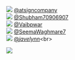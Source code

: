 
 ![](http://pbs.twimg.com/profile_images/1311731479454646272/9XcppL4p_normal.jpg) [@atsigncompany](https://twitter.com/atsigncompany)<br>![](http://pbs.twimg.com/profile_images/1344924494423461888/QojxKFLu_normal.jpg) [@Shubham70906907](https://twitter.com/Shubham70906907)<br>![](http://pbs.twimg.com/profile_images/1265269578327887877/jZ0ncnMD_normal.jpg) [@Vaibpwar](https://twitter.com/Vaibpwar)<br>![](http://pbs.twimg.com/profile_images/1336626855399440384/2pgFT6MM_normal.jpg) [@SeemaWaghmare7](https://twitter.com/SeemaWaghmare7)<br>![](http://pbs.twimg.com/profile_images/1270808573136822272/ErTPULYY_normal.png) [@_javelynn_](https://twitter.com/_javelynn_)<br> 

![](https://visitor-badge.laobi.icu/badge?page_id=ponder2000)
